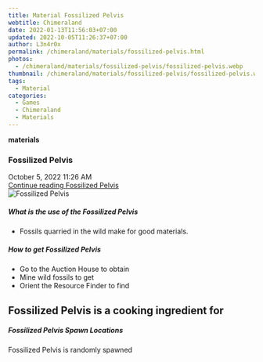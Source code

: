 ```yaml
---
title: Material Fossilized Pelvis
webtitle: Chimeraland
date: 2022-01-13T11:56:03+07:00
updated: 2022-10-05T11:26:37+07:00
author: L3n4r0x
permalink: /chimeraland/materials/fossilized-pelvis.html
photos:
  - /chimeraland/materials/fossilized-pelvis/fossilized-pelvis.webp
thumbnail: /chimeraland/materials/fossilized-pelvis/fossilized-pelvis.webp
tags:
  - Material
categories:
  - Games
  - Chimeraland
  - Materials
---
```


<section id="bootstrap-wrapper">
  <link
    rel="stylesheet"
    href="https://cdn.statically.io/gh/dimaslanjaka/Web-Manajemen/40ac3225/css/bootstrap-4.5-wrapper.css"
  />
  <div
    class="row g-0 border rounded overflow-hidden flex-md-row mb-4 shadow-sm position-relative"
  >
    <div class="col p-4 d-flex flex-column position-static">
      <strong class="d-inline-block mb-2 text-success">materials</strong>
      <h3 class="mb-0">Fossilized Pelvis</h3>
      <div class="mb-1 text-muted">October 5, 2022 11:26 AM</div>
      <a href="#" class="stretched-link d-none"
        >Continue reading Fossilized Pelvis</a
      >
    </div>
    <div class="col-auto d-none d-lg-block">
      <img
        src="/chimeraland/materials/fossilized-pelvis/fossilized-pelvis.webp"
        alt="Fossilized Pelvis"
      />
    </div>
  </div>
  <div class="row">
    <div class="col-lg-6 col-12 mb-2">
      <div class="card">
        <div class="card-body">
          <h5 class="card-title">What is the use of the Fossilized Pelvis</h5>
          <div class="card-text">
            <ul>
              <li>Fossils quarried in the wild make for good materials.</li>
            </ul>
          </div>
        </div>
      </div>
    </div>
    <div class="col-lg-6 col-12 mb-2">
      <div class="card">
        <div class="card-body">
          <h5 class="card-title">How to get Fossilized Pelvis</h5>
          <div class="card-text">
            <ul>
              <li>Go to the Auction House to obtain</li>
              <li>Mine wild fossils to get</li>
              <li>Orient the Resource Finder to find</li>
            </ul>
          </div>
        </div>
      </div>
    </div>
    <div class="col-lg-6 col-12 mb-2">
      <h2 id="cookable">Fossilized Pelvis is a cooking ingredient for</h2>
    </div>
    <div class="col-12 mb-2">
      <h5>Fossilized Pelvis Spawn Locations</h5>
      <p>Fossilized Pelvis is randomly spawned</p>
    </div>
  </div>
</section>
